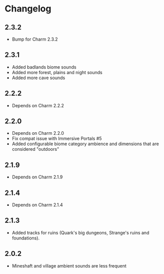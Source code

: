 # Changelog

## 2.3.2
* Bump for Charm 2.3.2

## 2.3.1
* Added badlands biome sounds
* Added more forest, plains and night sounds
* Added more cave sounds

## 2.2.2
* Depends on Charm 2.2.2

## 2.2.0
* Depends on Charm 2.2.0
* Fix compat issue with Immersive Portals #5
* Added configurable biome category ambience and dimensions that are considered "outdoors"

## 2.1.9
* Depends on Charm 2.1.9

## 2.1.4
* Depends on Charm 2.1.4

## 2.1.3
* Added tracks for ruins (Quark's big dungeons, Strange's ruins and foundations).

## 2.0.2
* Mineshaft and village ambient sounds are less frequent